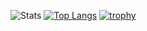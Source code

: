 ![Stats](https://github-readme-stats.vercel.app/api?username=HNTQ&show_icons=true&count_private=true&hide=stars&include_all_commits=true&show_icons=true&layout=compact&theme=tokyonight)
[![Top Langs](https://github-readme-stats.vercel.app/api/top-langs/?username=HNTQ&layout=compact&theme=tokyonight)](https://github.com/anuraghazra/github-readme-stats)
[![trophy](https://github-profile-trophy.vercel.app/?username=HNTQ&theme=tokyonight)](https://github.com/ryo-ma/github-profile-trophy)
